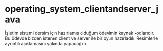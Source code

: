 # operating_system_clientandserver_java
İşletim sistemi dersim için hazırlamış olduğum ödevimin kaynak kodlarıdır. Bu ödevde bizden istenen client ve server ile bir oyun hazırladık .Resimlerle ayrıntılı açıklamasını yakında yapacağım.
